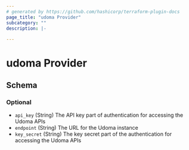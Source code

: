 ```yaml
---
# generated by https://github.com/hashicorp/terraform-plugin-docs
page_title: "udoma Provider"
subcategory: ""
description: |-
  
---
```


# udoma Provider





<!-- schema generated by tfplugindocs -->
## Schema

### Optional

- `api_key` (String) The API key part of authentication for accessing the Udoma APIs
- `endpoint` (String) The URL for the Udoma instance
- `key_secret` (String) The key secret part of the authentication for accessing the Udoma APIs
